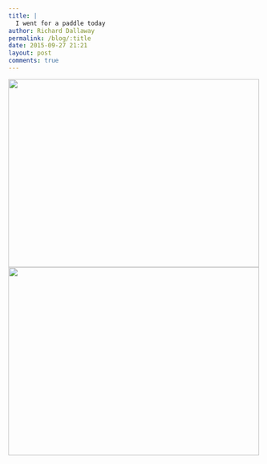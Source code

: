 ```yaml
---
title: |
  I went for a paddle today
author: Richard Dallaway
permalink: /blog/:title
date: 2015-09-27 21:21
layout: post
comments: true
---
```


<div><a href="http://static.skitters.dallaway.com/tp_IMG_20150927_152313.jpg"><img src="http://static.skitters.dallaway.com/tp_thumb_IMG_20150927_152313.jpg" width="500" height="375"/></a></div><div><a href="http://static.skitters.dallaway.com/tp_IMG_20150927_152301.jpg"><img src="http://static.skitters.dallaway.com/tp_thumb_IMG_20150927_152301.jpg" width="500" height="375"/></a></div>


   
      

